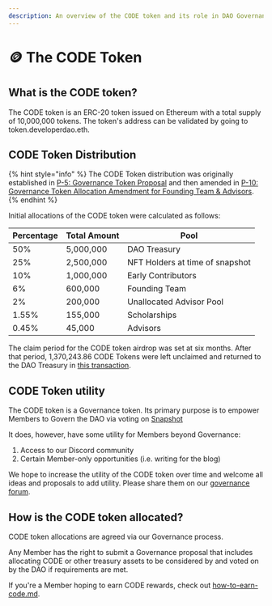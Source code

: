 ```yaml
---
description: An overview of the CODE token and its role in DAO Governance.
---
```


# 🪙 The CODE Token

## What is the CODE token?

The CODE token is an ERC-20 token issued on Ethereum with a total supply of 10,000,000 tokens. The token's address can be validated by going to token.developerdao.eth.

## CODE Token Distribution

{% hint style="info" %}
The CODE Token distribution was originally established in [P-5: Governance Token Proposal](https://snapshot.org/#/devdao.eth/proposal/0x6c141b9efbfad6b370581eebf505408ba7f8619264b7e8ca03118fdf89975c97) and then amended in [P-10: Governance Token Allocation Amendment for Founding Team & Advisors](https://snapshot.org/#/devdao.eth/proposal/0x43ed479f57b22aa11499b3e1f5e9504723b1c5d4404dbd105869a37a00909113).
{% endhint %}

Initial allocations of the CODE token were calculated as follows:

| Percentage | Total Amount | Pool                            |
| ---------- | ------------ | ------------------------------- |
| 50%        | 5,000,000    | DAO Treasury                    |
| 25%        | 2,500,000    | NFT Holders at time of snapshot |
| 10%        | 1,000,000    | Early Contributors              |
| 6%         | 600,000      | Founding Team                   |
| 2%         | 200,000      | Unallocated Advisor Pool        |
| 1.55%      | 155,000      | Scholarships                    |
| 0.45%      | 45,000       | Advisors                        |

The claim period for the CODE token airdrop was set at six months. After that period, 1,370,243.86 CODE Tokens were left unclaimed and returned to the DAO Treasury in [this transaction](https://etherscan.io/tx/0xa13381557788cbb8b4fa9d719b5b7dccd7fc85172984db53fad40be462199d38).

## CODE Token utility

The CODE token is a Governance token. Its primary purpose is to empower Members to Govern the DAO via voting on [Snapshot](https://snapshot.org/#/devdao.eth)

It does, however, have some utility for Members beyond Governance:

1. Access to our Discord community
2. Certain Member-only opportunities (i.e. writing for the blog)

We hope to increase the utility of the CODE token over time and welcome all ideas and proposals to add utility. Please share them on our [governance forum](https://forum.developerdao.com/).

## How is the CODE token allocated?

CODE token allocations are agreed via our Governance process.

Any Member has the right to submit a Governance proposal that includes allocating CODE or other treasury assets to be considered by and voted on by the DAO if requirements are met.

If you're a Member hoping to earn CODE rewards, check out [how-to-earn-code.md](../getting-started-in-the-dao/how-to-earn-code.md "mention").
